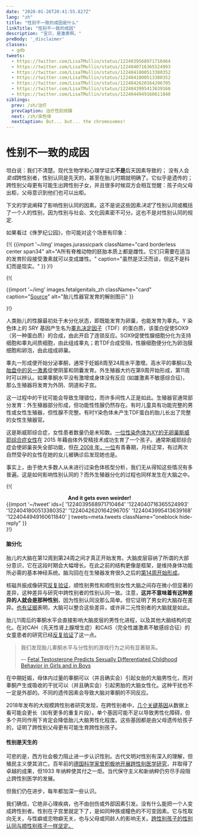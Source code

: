 ```yaml
---
date: "2020-01-26T20:41:55.827Z"
lang: "zh"
title: "性别不一致的成因是什么"
linkTitle: "性别不一致的成因"
description: "宝贝，是激素啊。"
preBody: '_disclaimer'
classes:
  - gdb
tweets:
  - https://twitter.com/LisaTMullin/status/1224039568971710464
  - https://twitter.com/LisaTMullin/status/1224040716365524993
  - https://twitter.com/LisaTMullin/status/1224041800513380352
  - https://twitter.com/LisaTMullin/status/1224041800513380352
  - https://twitter.com/LisaTMullin/status/1224042620164296705
  - https://twitter.com/LisaTMullin/status/1224043995413639168
  - https://twitter.com/LisaTMullin/status/1224044949160611840
siblings:
  prev: /zh/治疗
  prevCaption: 治疗性别烦躁
  next: /zh/染色体
  nextCaption: But... but... the chromosomes!
---
```


# 性别不一致的成因

坦白说：我们不清楚。现代生物学和心理学证实**不是**后天因素导致的； 没有人会*变成*跨性别者，性别认同是先天的，甚至在胎儿时期就明确了。它似乎是遗传的；跨性别父母更有可能生出跨性别子女，并且很多时候双方会相互觉醒：孩子向父母出柜，父母意识到他们也可以出柜。

下文的学说阐释了影响性别认同的因素。这不是说这些因素*决定*了性别认同或概括了一个人的性别，因为性别与社会、文化因素密不可分。这也不是对性别认同的规定.

如果看过《侏罗纪公园》，你可能对这个场景有印象：

{!{
  {{import '~/img' images.jurassicpark
    className="card borderless center span34"
    alt="A所有脊椎动物的胚胎本质上都是雌性。它们只需要在适当的发育阶段接受激素就可以变成雄性。"
    caption="虽然是泛泛而谈，但这不是科幻而是现实。"
  }}
}!}

{!{
<div class="gutter flex flex-center print-span3">
  {{import '~/img' images.fetalgenitals_zh
    className="card"
    caption="<a href=\"https://schoolbag.info/biology/concepts/188.html\">Source</a>"
    alt="胎儿性器官发育的解剖图示"
  }}
</div>

}!}

人类胎儿的性腺最初处于未分化状态，即既能发育为卵巢，也能发育为睾丸。Y 染色体上的 SRY 基因产生名为[睾丸决定因子](https://en.wikipedia.org/wiki/Testis-determining_factor)（TDF）的蛋白质，该蛋白促使SOX9（另一种蛋白质）的合成，由此开启了连锁反应。SOX9促使性腺细胞分化为支持细胞和睾丸间质细胞，由此组成睾丸；若TDF合成受阻，性腺细胞便分化为卵泡膜细胞和卵泡，由此组成卵巢。

睾丸一形成便开始分泌睾酮，通常于妊娠8周至24周水平激增。高水平的睾酮以及[胎盘中的另一激素](https://www.sciencedaily.com/releases/2019/02/190214153053.htm)促使阴茎和阴囊发育。外生殖器大约在第9周开始形成，第11周时可以辨认。如果睾酮水平没有激增或身体没有反应 (如雄激素不敏感综合征)，那么生殖器将发育为外阴、阴道和子宫。

这一过程中的干扰可能会导致生理错位，而许多间性人正是如此。生殖器官通常部分发育：外生殖器部分形成，但功能性性腺仍然存在。有时儿童具有功能完整的男性或女性生殖器，但性腺不完整。有时Y染色体未产生TDF蛋白的胎儿长出了完整的女性生殖器官。

这是斯威耶综合症，女性患者数量仍是未知数。[一位性染色体为XY的无卵巢斯威耶综合症女性](https://www.independent.co.uk/news/science/mostly-male-woman-gives-birth-to-twins-in-medical-miracle-10033528.html)在 2015 年藉由体外受精技术成功生育了一个孩子。通常斯威耶综合症会使卵巢丧失全部功能，但[在 2008 年，一位](https://www.ncbi.nlm.nih.gov/pmc/articles/PMC2190741/)有青春期，月经正常，有过两次自然受孕的女性在她的女儿被确诊后发现她也是。

事实上，由于绝大多数人从未进行过染色体核型分析，我们无从得知这些情况有多普遍。这是如何影响性别认同的？而外生殖器分化的过程也同样发生在大脑之中。

{!{
<div class="gutter">
  <strong style="display: block;text-align: center;">And it gets even weirder!</strong>
  {{import '~/tweet' ids=[
    '1224039568971710464'
    '1224040716365524993'
    '1224041800513380352'
    '1224042620164296705'
    '1224043995413639168'
    '1224044949160611840'
  ] tweets=meta.tweets className="oneblock hide-reply" }}
</div>
}!}

#### 脑分化

胎儿的大脑在第12周到第24周之间才真正开始发育。大脑皮层容纳了所谓的大部分意识，它在这段时期会大幅增长。在此之前的结构更像是框架，是维持身体功能所必需的基本神经系统。脑沟回在在生殖器发育很久之后的[第14周开始形成](https://www.ncbi.nlm.nih.gov/pmc/articles/PMC2989000/#Sec5title)。

核磁共振成像研究[反复验证](https://www.the-scientist.com/features/are-the-brains-of-transgender-people-different-from-those-of-cisgender-people-30027)，顺性别男性和顺性别女性大脑之间存在微小但显著的差异，这种差异与研究中跨性别者的性别认同一致。注意，**这并不意味着有这种差异的人就会是那种性别**，因为性别认同没那么简单。但它证明了男女的大脑存在差异。[也有证据](https://www.pnas.org/content/112/50/15468)表明，大脑可以整合这些差异，或许非二元性别者的大脑就是如此。

胎儿11周后的睾酮水平会直接影响大脑皮层的男性化进程，以及其他大脑结构的变化。在对CAH（先天性肾上腺增生症）和CAIS（完全性雄激素不敏感综合征）的女童患者的研究已经[反复验证](https://www.ncbi.nlm.nih.gov/pmc/articles/PMC4350266/)了这一点。

<blockquote class="cite"><p>我们发现胎儿睾酮水平与分性别的游戏行为之间有显著联系。</p>&mdash; <a href="https://www.ncbi.nlm.nih.gov/pmc/articles/PMC2778233/">Fetal Testosterone Predicts Sexually Differentiated Childhood Behavior in Girls and in Boys</a></blockquote>

在中期妊娠，母体内过量的睾酮可以（并且确实会）引起女胎的大脑男性化，而对睾酮产生或吸收的干扰可以（并且确实会）引起男胎的大脑女性化。这种干扰也不一定是外部的。不同的遗传因素会导致大脑对睾酮的不同反应。

2018年发布的大规模跨性别者研究发现，在跨性别者中，[几个关键基因](https://academic.oup.com/jcem/article/104/2/390/5104458)从数据上看可能会更长（如有更多的重复片段）。单个基因可能不足以导致男性化障碍，但多个共同作用下肯定会降低胎儿大脑男性化程度。这些基因都是由父母遗传给孩子的，证明了跨性别父母更有可能生育跨性别孩子。

#### 性别是天生的

可悲的是，西方社会极力阻止进一步认识性别。古代文明对性别有深入的理解，但殖民主义使其消亡。百年前的[德国科学家曾积极地开展跨性别医学研究](https://en.wikipedia.org/wiki/Institut_für_Sexualwissenschaft)，并取得了卓越的成果，但1933 年纳粹使其付之一炬。当代保守主义和新纳粹仍穷尽手段阻止跨性别医学的发展。

但我们仍在进步，每年都加深一些认识。

我们确信，它绝非心理疾病，也不由创伤或外部因素引发。没有什么能把一个人变成跨性别者。性别在子宫里就定下了，是如同种族或瞳色的不可变因素。它与性取向无关，与性癖或恋物癖无关，也与父母或同龄人的影响无关。[跨性别孩子的性别认同与顺性别孩子一样坚定。](https://www.forbes.com/sites/dawnstaceyennis/2020/12/29/study-transgender-children-recognize-their-authentic-gender-at-early-age-just-like-other-kids/#20bbb14526bf)
